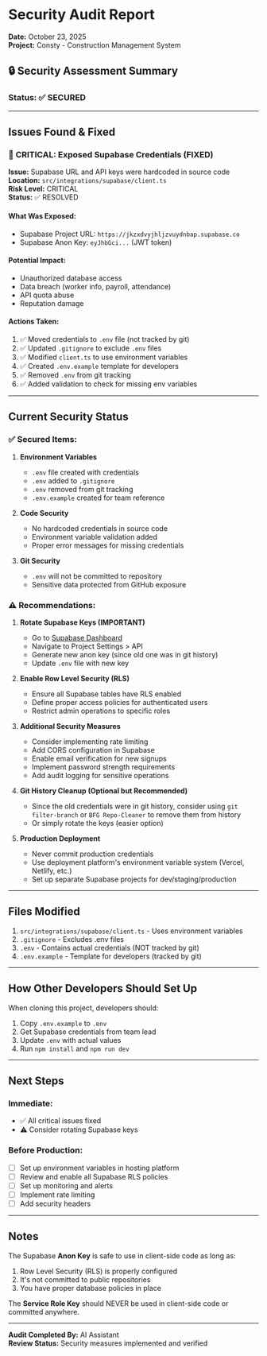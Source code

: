 # Security Audit Report
**Date:** October 23, 2025  
**Project:** Consty - Construction Management System

## 🔒 Security Assessment Summary

### Status: ✅ **SECURED**

---

## Issues Found & Fixed

### 🚨 **CRITICAL: Exposed Supabase Credentials** (FIXED)

**Issue:** Supabase URL and API keys were hardcoded in source code  
**Location:** `src/integrations/supabase/client.ts`  
**Risk Level:** CRITICAL  
**Status:** ✅ RESOLVED

#### What Was Exposed:
- Supabase Project URL: `https://jkzxdvyjhljzvuydnbap.supabase.co`
- Supabase Anon Key: `eyJhbGci...` (JWT token)

#### Potential Impact:
- Unauthorized database access
- Data breach (worker info, payroll, attendance)
- API quota abuse
- Reputation damage

#### Actions Taken:
1. ✅ Moved credentials to `.env` file (not tracked by git)
2. ✅ Updated `.gitignore` to exclude `.env` files
3. ✅ Modified `client.ts` to use environment variables
4. ✅ Created `.env.example` template for developers
5. ✅ Removed `.env` from git tracking
6. ✅ Added validation to check for missing env variables

---

## Current Security Status

### ✅ **Secured Items:**

1. **Environment Variables**
   - `.env` file created with credentials
   - `.env` added to `.gitignore`
   - `.env` removed from git tracking
   - `.env.example` created for team reference

2. **Code Security**
   - No hardcoded credentials in source code
   - Environment variable validation added
   - Proper error messages for missing credentials

3. **Git Security**
   - `.env` will not be committed to repository
   - Sensitive data protected from GitHub exposure

### ⚠️ **Recommendations:**

1. **Rotate Supabase Keys (IMPORTANT)**
   - Go to [Supabase Dashboard](https://app.supabase.com)
   - Navigate to Project Settings > API
   - Generate new anon key (since old one was in git history)
   - Update `.env` file with new key

2. **Enable Row Level Security (RLS)**
   - Ensure all Supabase tables have RLS enabled
   - Define proper access policies for authenticated users
   - Restrict admin operations to specific roles

3. **Additional Security Measures**
   - Consider implementing rate limiting
   - Add CORS configuration in Supabase
   - Enable email verification for new signups
   - Implement password strength requirements
   - Add audit logging for sensitive operations

4. **Git History Cleanup (Optional but Recommended)**
   - Since the old credentials were in git history, consider using `git filter-branch` or `BFG Repo-Cleaner` to remove them from history
   - Or simply rotate the keys (easier option)

5. **Production Deployment**
   - Never commit production credentials
   - Use deployment platform's environment variable system (Vercel, Netlify, etc.)
   - Set up separate Supabase projects for dev/staging/production

---

## Files Modified

1. `src/integrations/supabase/client.ts` - Uses environment variables
2. `.gitignore` - Excludes .env files
3. `.env` - Contains actual credentials (NOT tracked by git)
4. `.env.example` - Template for developers (tracked by git)

---

## How Other Developers Should Set Up

When cloning this project, developers should:

1. Copy `.env.example` to `.env`
2. Get Supabase credentials from team lead
3. Update `.env` with actual values
4. Run `npm install` and `npm run dev`

---

## Next Steps

### Immediate:
- ✅ All critical issues fixed
- ⚠️ Consider rotating Supabase keys

### Before Production:
- [ ] Set up environment variables in hosting platform
- [ ] Review and enable all Supabase RLS policies
- [ ] Set up monitoring and alerts
- [ ] Implement rate limiting
- [ ] Add security headers

---

## Notes

The Supabase **Anon Key** is safe to use in client-side code as long as:
1. Row Level Security (RLS) is properly configured
2. It's not committed to public repositories
3. You have proper database policies in place

The **Service Role Key** should NEVER be used in client-side code or committed anywhere.

---

**Audit Completed By:** AI Assistant  
**Review Status:** Security measures implemented and verified


